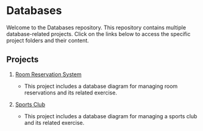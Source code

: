 # Databases

Welcome to the Databases repository. This repository contains multiple database-related projects. Click on the links below to access the specific project folders and their content.

## Projects

1. [Room Reservation System](./Room%20Reservation%20System)
    - This project includes a database diagram for managing room reservations and its related exercise.
    
2. [Sports Club](./Sports%20Club)
    - This project includes a database diagram for managing a sports club and its related exercise.
    

